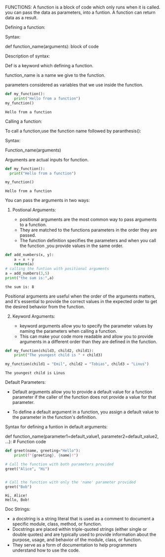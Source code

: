 FUNCTIONS:
A function is a block of code which only runs when it is called.
you can pass the data as parameters, into a funtion.
A function can return data as a result.

Defining a function:

Syntax:

def function_name(arguments):
    block of code

Description of syntax:


Def is a keyword which defining a function.

function_name is a name we give to the function.

parameters considered as variables that we use inside the function.


```python
def my_function():
    print("Hello from a function")
my_function()
```

    Hello from a function
    

Calling a function:

To call a function,use the function name followed by paranthesis():

Syntax:

Function_name(arguments)

Arguments are actual inputs for function.
    


```python
def my_function():
  print("Hello from a function")

my_function()
```

    Hello from a function
    

You can pass the arguments in two ways:
1. Postional Arguments:

    * positional arguments are the most common way to pass arguments to a function.
    * They are matched to the functions parameters in the order they are passed.
    * The function definition specifies the parameters and when you call the function ,you provide values in the same order.



```python
def add_numbers(x, y):
    a = x + y
    return(a)
# calling the funtion with positional arguments
a = add_numbers(3,5)
print("the sum is:",a)

```

    the sum is: 8
    

Positional arguments are useful when the order of the arguments matters, and it's essential to provide the correct values in the expected order to get the desired behavior from the function.


2. Keyword Arguments:

    * keyword arguments allow you to specify the parameter values by naming the parameters when calling a function.
    * This can make your code more readable and allow you to provide arguments in a different order than they are defined in the function.


```python
def my_function(child3, child2, child1):
    print("The youngest child is " + child3)

my_function(child1 = "Emil", child2 = "Tobias", child3 = "Linus")
```

    The youngest child is Linus
    

Default Parameters:

* Default arguments allow you to provide a default value for a function parameter if the caller of the function does not provide a value for that parameter.

* To define a default argument in a function, you assign a default value to the parameter in the function's definition.


Syntax for defining a funtion in default arguments:

def function_name(parameter1=default_value1, parameter2=default_value2, ...):
    # Function code


```python
def greet(name, greeting="Hello"):
    print(f"{greeting}, {name}!")

# Call the function with both parameters provided
greet("Alice", "Hi") 


# Call the function with only the 'name' parameter provided
greet("Bob")
```

    Hi, Alice!
    Hello, Bob!
    

Doc Strings:
    
   * a docstring is a string literal that is used as a comment to document a specific module, class, method, or function.       
   * Docstrings are placed within triple-quoted strings (either single or double quotes) and are typically used to provide     information about the purpose, usage, and behavior of the module, class, or function.
   * They serve as a form of documentation to help programmers understand how to use the code.


```python

```


```python

```
